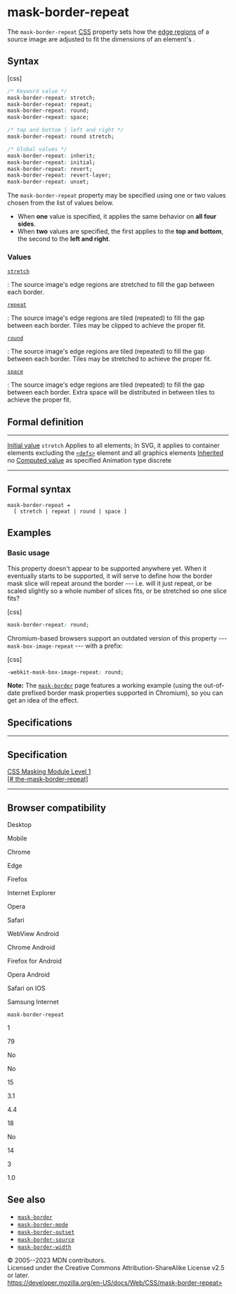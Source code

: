 mask-border-repeat
==================

The `mask-border-repeat`
[CSS](https://developer.mozilla.org/en-US/docs/Web/CSS) property sets
how the [edge regions](border-image-slice.md#edge-regions) of a source
image are adjusted to fit the dimensions of an element\'s [](mask-border.md).

Syntax
------

[css]

```css
/* Keyword value */
mask-border-repeat: stretch;
mask-border-repeat: repeat;
mask-border-repeat: round;
mask-border-repeat: space;

/* top and bottom | left and right */
mask-border-repeat: round stretch;

/* Global values */
mask-border-repeat: inherit;
mask-border-repeat: initial;
mask-border-repeat: revert;
mask-border-repeat: revert-layer;
mask-border-repeat: unset;
```

The `mask-border-repeat` property may be specified using one or two
values chosen from the list of values below.

- When **one** value is specified, it applies the same behavior on
    **all four sides**.
- When **two** values are specified, the first applies to the **top
    and bottom**, the second to the **left and right**.

### Values

[`stretch`](#stretch)

:   The source image\'s edge regions are stretched to fill the gap
    between each border.

[`repeat`](#repeat)

:   The source image\'s edge regions are tiled (repeated) to fill the
    gap between each border. Tiles may be clipped to achieve the proper
    fit.

[`round`](#round)

:   The source image\'s edge regions are tiled (repeated) to fill the
    gap between each border. Tiles may be stretched to achieve the
    proper fit.

[`space`](#space)

:   The source image\'s edge regions are tiled (repeated) to fill the
    gap between each border. Extra space will be distributed in between
    tiles to achieve the proper fit.

Formal definition
-----------------

  ---------------------------------- ----------------------------------------------------------------------------------------------------------------------------------------------------------------------------------
  [Initial value](initial_value.md)     `stretch`
  Applies to                         all elements; In SVG, it applies to container elements excluding the [`<defs>`](https://developer.mozilla.org/en-US/docs/Web/SVG/Element/defs) element and all graphics elements
  [Inherited](inheritance.md)           no
  [Computed value](computed_value.md)   as specified
  Animation type                     discrete
  ---------------------------------- ----------------------------------------------------------------------------------------------------------------------------------------------------------------------------------

Formal syntax
-------------

```
mask-border-repeat = 
  [ stretch | repeat | round | space ]  
```

Examples
--------

### Basic usage

This property doesn\'t appear to be supported anywhere yet. When it
eventually starts to be supported, it will serve to define how the
border mask slice will repeat around the border --- i.e. will it just
repeat, or be scaled slightly so a whole number of slices fits, or be
stretched so one slice fits?

[css]

```css
mask-border-repeat: round;
```

Chromium-based browsers support an outdated version of this property ---
`mask-box-image-repeat` --- with a prefix:

[css]

```css
-webkit-mask-box-image-repeat: round;
```

**Note:** The [`mask-border`](mask-border.md) page features a working
example (using the out-of-date prefixed border mask properties supported
in Chromium), so you can get an idea of the effect.

Specifications
--------------

  -----------------------------------------------------------------------------------------------

Specification
  -----------------------------------------------------------------------------------------------

  [CSS Masking Module Level 1\
  [\#
  the-mask-border-repeat]](https://drafts.fxtf.org/css-masking/#the-mask-border-repeat)

  -----------------------------------------------------------------------------------------------

Browser compatibility
---------------------

Desktop

Mobile

Chrome

Edge

Firefox

Internet Explorer

Opera

Safari

WebView Android

Chrome Android

Firefox for Android

Opera Android

Safari on IOS

Samsung Internet

`mask-border-repeat`

1

79

No

No

15

3.1

4.4

18

No

14

3

1.0

See also
--------

- [`mask-border`](mask-border.md)
- [`mask-border-mode`](mask-border-mode.md)
- [`mask-border-outset`](mask-border-outset.md)
- [`mask-border-source`](mask-border-source.md)
- [`mask-border-width`](mask-border-width.md)

© 2005--2023 MDN contributors.\
Licensed under the Creative Commons Attribution-ShareAlike License v2.5
or later.\
https://developer.mozilla.org/en-US/docs/Web/CSS/mask-border-repeat>
